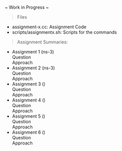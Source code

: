 ~ Work in Progress ~
> Files
- assignment-x.cc: Assignment Code
- scripts/assignmentx.sh: Scripts for the commands

> Assignment Summaries:
- Assignment 1 (ns-3)
    <br/>Question
    <br/>Approach
- Assignment 2 (ns-3)
    <br/>Question
    <br/>Approach
- Assignment 3 ()
    <br/>Question
    <br/>Approach
- Assignment 4 ()
    <br/>Question
    <br/>Approach
- Assignment 5 ()
    <br/>Question
    <br/>Approach
- Assignment 6 ()
    <br/>Question
    <br/>Approach
